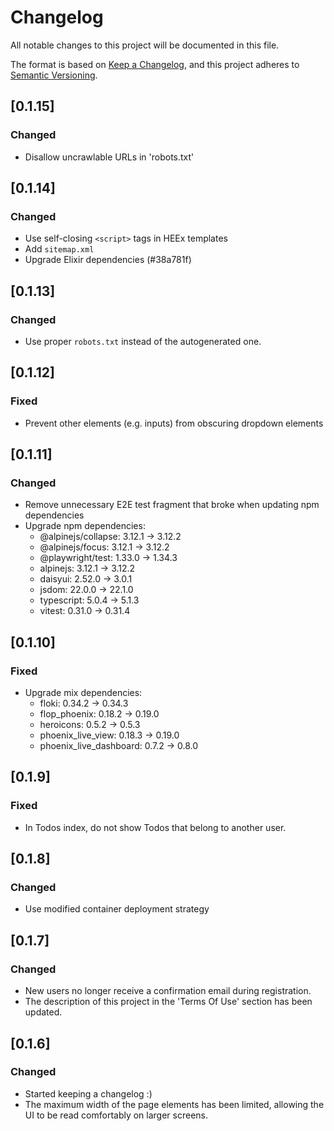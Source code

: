 # Changelog

All notable changes to this project will be documented in this file.

The format is based on [Keep a Changelog](https://keepachangelog.com/en/1.1.0/),
and this project adheres to [Semantic Versioning](https://semver.org/spec/v2.0.0.html).

## [0.1.15]

### Changed

- Disallow uncrawlable URLs in 'robots.txt'

## [0.1.14]

### Changed

- Use self-closing `<script>` tags in HEEx templates
- Add `sitemap.xml`
- Upgrade Elixir dependencies (#38a781f)

## [0.1.13]

### Changed

- Use proper `robots.txt` instead of the autogenerated one.

## [0.1.12]

### Fixed

- Prevent other elements (e.g. inputs) from obscuring dropdown elements

## [0.1.11]

### Changed

- Remove unnecessary E2E test fragment that broke when updating npm dependencies
- Upgrade npm dependencies:
  - @alpinejs/collapse: 3.12.1 -> 3.12.2
  - @alpinejs/focus: 3.12.1 -> 3.12.2
  - @playwright/test: 1.33.0 -> 1.34.3
  - alpinejs: 3.12.1 -> 3.12.2
  - daisyui: 2.52.0 -> 3.0.1
  - jsdom: 22.0.0 -> 22.1.0
  - typescript: 5.0.4 -> 5.1.3
  - vitest: 0.31.0 -> 0.31.4

## [0.1.10]

### Fixed

- Upgrade mix dependencies:
  - floki: 0.34.2 -> 0.34.3
  - flop_phoenix: 0.18.2 -> 0.19.0
  - heroicons: 0.5.2 -> 0.5.3
  - phoenix_live_view: 0.18.3 -> 0.19.0
  - phoenix_live_dashboard: 0.7.2 -> 0.8.0

## [0.1.9]

### Fixed

- In Todos index, do not show Todos that belong to another user.

## [0.1.8]

### Changed

- Use modified container deployment strategy

## [0.1.7]

### Changed

- New users no longer receive a confirmation email during registration.
- The description of this project in the 'Terms Of Use' section has been updated.

## [0.1.6]

### Changed

- Started keeping a changelog :)
- The maximum width of the page elements has been limited, allowing the UI to be read comfortably on larger screens.
